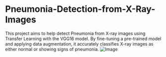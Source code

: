 # Pneumonia-Detection-from-X-Ray-Images
This project aims to help detect Pneumonia from X-ray images using Transfer Learning with the VGG16 model. By fine-tuning a pre-trained model and applying data augmentation, it accurately classifies X-ray images as either normal or showing signs of pneumonia.
![Image](https://github.com/user-attachments/assets/d840657a-a7bd-4552-95c6-c9ab1d3c432b)
